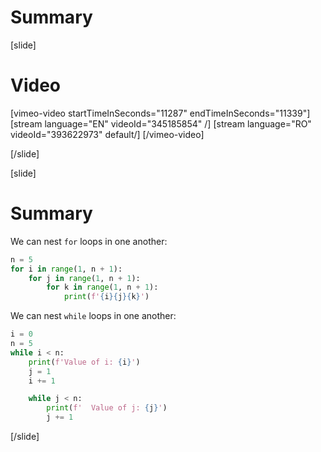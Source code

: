 # Summary

[slide]
# Video

[vimeo-video startTimeInSeconds="11287" endTimeInSeconds="11339"]
[stream language="EN" videoId="345185854"  /]
[stream language="RO" videoId="393622973" default/]
[/vimeo-video]

[/slide]

[slide]
# Summary

We can nest `for` loops in one another:
```py live
n = 5
for i in range(1, n + 1):
    for j in range(1, n + 1):
        for k in range(1, n + 1):
            print(f'{i}{j}{k}')
```

We can nest `while` loops in one another:
```py live
i = 0
n = 5
while i < n:
    print(f'Value of i: {i}')
    j = 1
    i += 1

    while j < n:
        print(f'  Value of j: {j}')
        j += 1
```
[/slide]